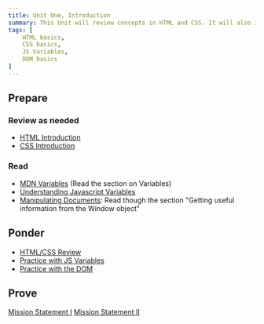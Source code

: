 ```yaml
---
title: Unit One, Introduction
summary: This Unit will review concepts in HTML and CSS. It will also introduce the basics of Javascript to allow us to begin to make our web pages dynamic
tags: [
	HTML basics,
	CSS basics,
	JS Variables,
	DOM basics
]
---
```


## Prepare

### Review as needed

- [HTML Introduction](https://byui-cit.github.io/learning-modules/modules/html/html-intro/)
- [CSS Introduction](https://byui-cit.github.io/learning-modules/modules/css/css-intro/)

### Read

- [MDN Variables](https://developer.mozilla.org/en-US/docs/Learn/Getting_started_with_the_web/JavaScript_basics#variables) (Read the section on Variables)
- [Understanding Javascript Variables](https://byui-cit.github.io/learning-modules/modules/js/variables/prepare1/)
- [Manipulating Documents](https://developer.mozilla.org/en-US/docs/Learn/JavaScript/Client-side_web_APIs/Manipulating_documents): Read though the section "Getting useful information from the Window object"

## Ponder

- [HTML/CSS Review]()
- [Practice with JS Variables](https://byui-cit.github.io/learning-modules/modules/js/variables/ponder1/)
- [Practice with the DOM](https://byui-cit.github.io/learning-modules/modules/js/dom-basics/ponder1/)

## Prove

[Mission Statement I](../../prove/mission-statement-1)
[Mission Statement II](../../prove/mission-statement-2)

